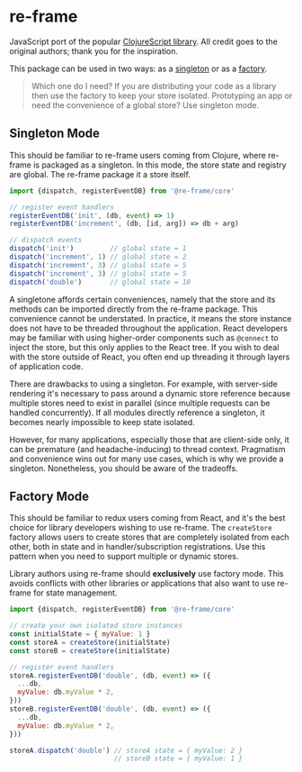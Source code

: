 # re-frame

JavaScript port of the popular [ClojureScript library](https://github.com/Day8/re-frame). All credit goes to the original authors; thank you for the inspiration.

This package can be used in two ways: as a [singleton](#singleton-mode) or as a [factory](#factory-mode).

> Which one do I need? If you are distributing your code as a library then use the factory to keep your store isolated. Prototyping an app or need the convenience of a global store? Use singleton mode.

## Singleton Mode

This should be familiar to re-frame users coming from Clojure, where re-frame is packaged as a singleton. In this mode, the store state and registry are global. The re-frame package it a store itself.

```js
import {dispatch, registerEventDB} from '@re-frame/core'

// register event handlers
registerEventDB('init', (db, event) => 1)
registerEventDB('increment', (db, [id, arg]) => db + arg)

// dispatch events
dispatch('init')         // global state = 1
dispatch('increment', 1) // global state = 2
dispatch('increment', 3) // global state = 5
dispatch('increment', 3) // global state = 5
dispatch('double')       // global state = 10
```

A singletone affords certain conveniences, namely that the store and its methods can be imported directly from the re-frame package. This convenience cannot be understated. In practice, it means the store instance does not have to be threaded throughout the application. React developers may be familiar with using higher-order components such as `@connect` to inject the store, but this only applies to the React tree. If you wish to deal with the store outside of React, you often end up threading it through layers of application code.

There are drawbacks to using a singleton. For example, with server-side rendering it's necessary to pass around a dynamic store reference because multiple stores need to exist in parallel (since multiple requests can be handled concurrently). If all modules directly reference a singleton, it becomes nearly impossible to keep state isolated.

However, for many applications, especially those that are client-side only, it can be premature (and headache-inducing) to thread context. Pragmatism and convenience wins out for many use cases, which is why we provide a singleton. Nonetheless, you should be aware of the tradeoffs.

## Factory Mode

This should be familiar to redux users coming from React, and it's the best choice for library developers wishing to use re-frame. The `createStore` factory allows users to create stores that are completely isolated from each other, both in state and in handler/subscription registrations. Use this pattern when you need to support multiple or dynamic stores.

Library authors using re-frame should **exclusively** use factory mode. This avoids conflicts with other libraries or applications that also want to use re-frame for state management.

```js
import {dispatch, registerEventDB} from '@re-frame/core'

// create your own isolated store instances
const initialState = { myValue: 1 }
const storeA = createStore(initialState)
const storeB = createStore(initialState)

// register event handlers
storeA.registerEventDB('double', (db, event) => ({
  ...db,
  myValue: db.myValue * 2,
}))
storeB.registerEventDB('double', (db, event) => ({
  ...db,
  myValue: db.myValue * 2,
}))

storeA.dispatch('double') // storeA state = { myValue: 2 }
                          // storeB state = { myValue: 1 }
```
